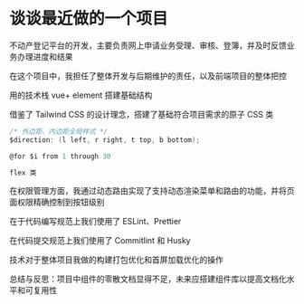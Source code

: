 # 谈谈最近做的一个项目

不动产登记平台的开发，主要负责网上申请业务受理、审核、登簿，并及时反馈业务办理进度和结果

在这个项目中，我担任了整体开发与后期维护的责任，以及前端项目的整体把控

用的技术栈 vue+ element 搭建基础结构

借鉴了 Tailwind CSS 的设计理念，搭建了基础符合项目需求的原子 CSS 类

```cs
/* 外边距、内边距全局样式 */
$direction: (l left, r right, t top, b bottom);

@for $i from 1 through 30

flex 类

```

在权限管理方面，我通过动态路由实现了支持动态渲染菜单和路由的功能，并将页面权限精确控制到按钮级别

在于代码编写规范上我们使用了 ESLint、Prettier

在代码提交规范上我们使用了 Commitlint 和 Husky

技术对于整体项目我做的构建打包优化和首屏加载优化的操作

总结与反思：项目中组件的零散文档显得不足，未来应搭建组件库以提高文档化水平和可复用性
